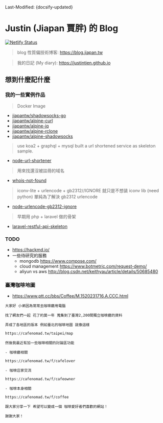 <!-- layout: '' -->
<!-- title: '' -->
<!-- date: '' -->
<!-- tags: ['blog'] -->

Last-Modified: {docsify-updated}

# Justin (Jiapan 賈胖) 的 Blog

[![Netlify Status](https://api.netlify.com/api/v1/badges/8496fa5f-94d0-4288-9eb0-c05aa30faf5b/deploy-status)](https://app.netlify.com/sites/jiapan/deploys)

> blog 性質偏技術博客: https://blog.jiapan.tw

> 我的日記 (My diary): https://justintien.github.io

## 想到什麼記什麼

### 我的一些實例作品

> Docker Image

- [jiapantw/shadowsocks-go](https://github.com/jiapantw/docker-shadowsocks-go)
- [jiapantw/alpine-curl](https://github.com/jiapantw/docker-any-alpine/tree/master/curl)
- [jiapantw/alpine-jq](https://github.com/jiapantw/docker-any-alpine/tree/master/jq)
- [jiapantw/alpine-rclone](https://github.com/jiapantw/docker-any-alpine/tree/master/rclone)
- [jiapantw/alpine-shadowsocks](https://github.com/jiapantw/docker-any-alpine/tree/master/shadowsocks)

> use koa2 + graphql + mysql built a url shortened service as skeleton sample.

- [node-url-shortener](https://github.com/justintien/node-url-shortener)

> 用來找還沒被註冊的域名

- [whois-not-found](https://github.com/justintien/whois-not-found)

> iconv-lite + urlencode + gb2312//IGNORE 就只是不想装 iconv lib (need python) 單純為了解決 gb2312 urlencode

- [node-urlencode-gb2312-ignore](https://github.com/justintien/node-urlencode-gb2312-ignore)

> 早期用 php + laravel 做的骨架

- [laravel-restful-api-skeleton](https://github.com/justintien/laravel-restful-api-skeleton)

### TODO

- https://hackmd.io/
- 一些待研究的服務
  - mongodb https://www.compose.com/
  - cloud management https://www.botmetric.com/request-demo/
  - aliyun vs aws http://blog.csdn.net/keithyau/article/details/50685480

### 臺灣咖啡地圖

- https://www.ptt.cc/bbs/Coffee/M.1520231716.A.CCC.html

```text
大家好 小弟因為常常去咖啡廳用電腦

找了網友們一起 花了約莫一年 蒐集到了臺灣2,200間獨立咖啡廳的資料

弄成了各地區的版本 例如臺北的咖啡地圖 就像這樣

https://cafenomad.tw/taipei/map

然後我最近有加一些咖啡相關的討論區功能

- 咖啡廳相關

https://cafenomad.tw/f/cafelover

- 咖啡店家交流

https://cafenomad.tw/f/cafeowner

- 咖啡本身相關

https://cafenomad.tw/f/coffee

跟大家分享一下 希望可以變成一個 咖啡愛好者們喜歡的網站！

謝謝大家！
```

[receive-sms]:https://receive-sms.com/
[receivefreesms]:http://receivefreesms.com/
[Receive SMS Online]:https://www.receivesmsonline.net/
[Free Online Phone]:https://www.freeonlinephone.org/
[Receive SMS Online]:http://receive-sms-online.com/
[Sellaite SMS Receiver]:http://sms.sellaite.com/
[Receive SMS Online for Free]:http://hs3x.com/

[github - fork 最多的項目]:https://github.com/search?o=desc&q=stars:%3E1&s=forks&type=Repositories
[github - star 最多的項目]:https://github.com/search?q=stars:%3E1&s=stars&type=Repositories
[github - ranking]:https://microzz.com/github-ranking/
[github - 中國排行榜]:http://githubrank.com/
[github - 相關排行榜連結]:https://www.diycode.cc/topics/44

